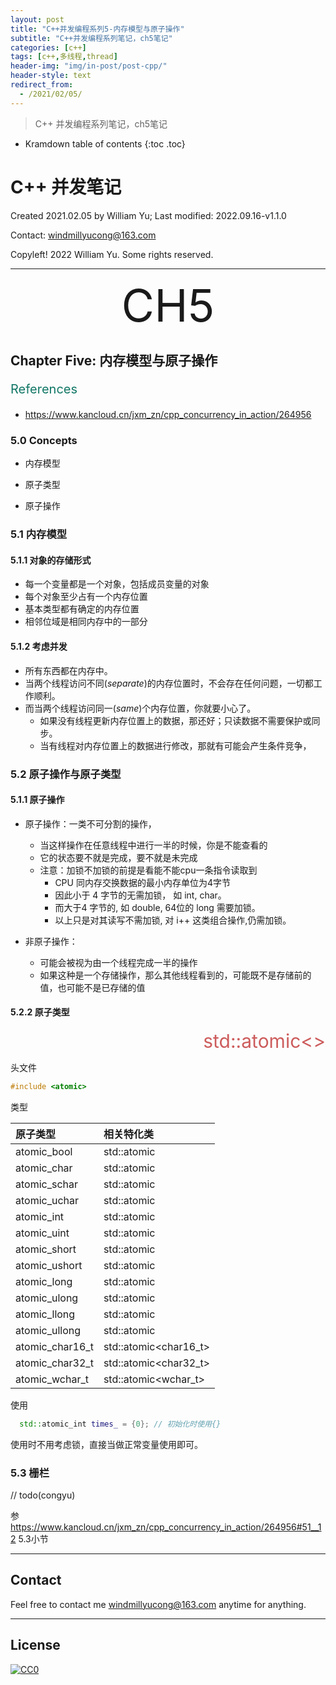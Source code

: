 ```yaml
---
layout: post
title: "C++并发编程系列5-内存模型与原子操作"
subtitle: "C++并发编程系列笔记，ch5笔记"
categories: [c++]
tags: [c++,多线程,thread]
header-img: "img/in-post/post-cpp/"
header-style: text
redirect_from:
  - /2021/02/05/
---
```


>  C++ 并发编程系列笔记，ch5笔记

* Kramdown table of contents
{:toc .toc}
# C++ 并发笔记

Created 2021.02.05 by William Yu; Last modified: 2022.09.16-v1.1.0

Contact: [windmillyucong@163.com](mailto:windmillyucong@163.com)

Copyleft! 2022 William Yu. Some rights reserved.

---





<center style="font-size:72px;color:;text-align:center;">CH5</center> 





## Chapter Five: 内存模型与原子操作

<p style="font-size:20px;color:#176;text-align:left;">References</p> 

- https://www.kancloud.cn/jxm_zn/cpp_concurrency_in_action/264956

### 5.0 Concepts

- 内存模型

- 原子类型

- 原子操作

### 5.1 内存模型

#### 5.1.1 对象的存储形式

- 每一个变量都是一个对象，包括成员变量的对象
- 每个对象至少占有一个内存位置
- 基本类型都有确定的内存位置
- 相邻位域是相同内存中的一部分

#### 5.1.2 考虑并发

- 所有东西都在内存中。
- 当两个线程访问不同(*separate*)的内存位置时，不会存在任何问题，一切都工作顺利。
- 而当两个线程访问同一(*same*)个内存位置，你就要小心了。
  - 如果没有线程更新内存位置上的数据，那还好；只读数据不需要保护或同步。
  - 当有线程对内存位置上的数据进行修改，那就有可能会产生条件竞争，

### 5.2 原子操作与原子类型

#### 5.1.1 原子操作

- 原子操作：一类不可分割的操作，
  - 当这样操作在任意线程中进行一半的时候，你是不能查看的
  - 它的状态要不就是完成，要不就是未完成
  - 注意：加锁不加锁的前提是看能不能cpu一条指令读取到
    - CPU 同内存交换数据的最小内存单位为4字节
    - 因此小于 4 字节的无需加锁， 如 int, char。
    - 而大于4 字节的, 如 double, 64位的 long 需要加锁。
    - 以上只是对其读写不需加锁, 对 i++ 这类组合操作,仍需加锁。
  
- 非原子操作：
  - 可能会被视为由一个线程完成一半的操作
  - 如果这种是一个存储操作，那么其他线程看到的，可能既不是存储前的值，也可能不是已存储的值

#### 5.2.2 原子类型

<center style="font-size:30px;color:#CD5C5C;text-align:right;">std::atomic<></center> 

头文件

```c++
#include <atomic>
```

类型

| 原子类型        | 相关特化类                      |
| :-------------- | :------------------------------ |
| atomic_bool     | std::atomic<bool>               |
| atomic_char     | std::atomic<char>               |
| atomic_schar    | std::atomic<signed char>        |
| atomic_uchar    | std::atomic<unsigned char>      |
| atomic_int      | std::atomic<int>                |
| atomic_uint     | std::atomic<unsigned>           |
| atomic_short    | std::atomic<short>              |
| atomic_ushort   | std::atomic<unsigned short>     |
| atomic_long     | std::atomic<long>               |
| atomic_ulong    | std::atomic<unsigned long>      |
| atomic_llong    | std::atomic<long long>          |
| atomic_ullong   | std::atomic<unsigned long long> |
| atomic_char16_t | std::atomic<char16_t>           |
| atomic_char32_t | std::atomic<char32_t>           |
| atomic_wchar_t  | std::atomic<wchar_t>            |

使用

```c++
  std::atomic_int times_ = {0}; // 初始化时使用{}
```

使用时不用考虑锁，直接当做正常变量使用即可。



### 5.3 栅栏

// todo(congyu)

参 https://www.kancloud.cn/jxm_zn/cpp_concurrency_in_action/264956#51__12    5.3小节





---

## Contact

Feel free to contact me [windmillyucong@163.com](mailto:windmillyucong@163.com) anytime for anything.

-----

## License

[![CC0](http://i.creativecommons.org/p/zero/1.0/88x31.png)](http://creativecommons.org/publicdomain/zero/1.0/)

